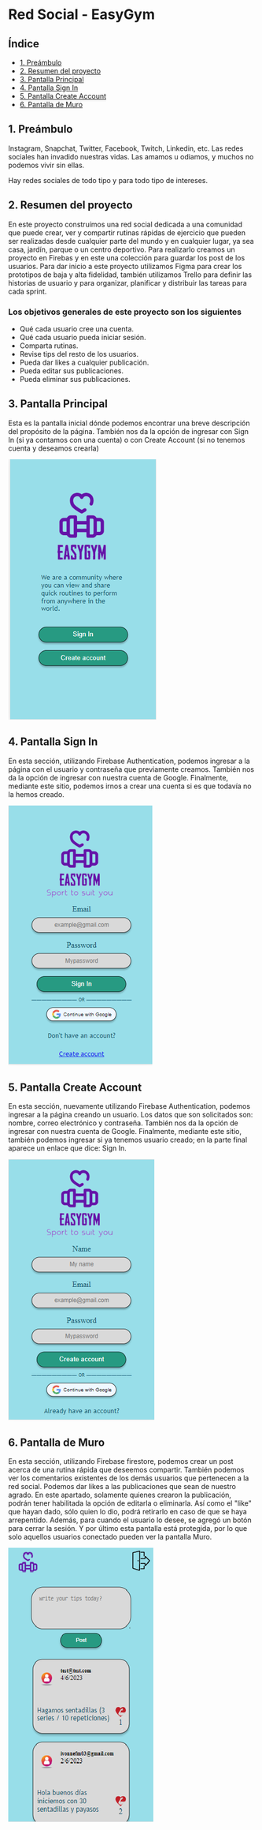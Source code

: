# Red Social - EasyGym

## Índice

* [1. Preámbulo](#1-preámbulo)
* [2. Resumen del proyecto](#2-resumen-del-proyecto)
* [3. Pantalla Principal](#3-pantalla-principal)
* [4. Pantalla Sign In](#4-pantalla-sign-in)
* [5. Pantalla Create Account](#5-pantalla-create-account)
* [6. Pantalla de Muro](#6-pantalla-de-muro)

## 1. Preámbulo

Instagram, Snapchat, Twitter, Facebook, Twitch, Linkedin, etc. Las redes
sociales han invadido nuestras vidas. Las amamos u odiamos, y muchos no podemos
vivir sin ellas.

Hay redes sociales de todo tipo y para todo tipo de intereses. 

## 2. Resumen del proyecto

En este proyecto construímos una red social dedicada a una comunidad que puede crear, ver y compartir rutinas rápidas de ejercicio que pueden ser realizadas desde cualquier parte del mundo y en cualquier lugar, ya sea casa, jardín, parque o un centro deportivo.
Para realizarlo creamos un proyecto en Firebas y en este una colección para guardar los post de los usuarios.
Para dar inicio a este proyecto utilizamos Figma para crear los prototipos de baja y alta fidelidad, también utilizamos Trello para definir las historias de usuario y para organizar, planificar y distribuir las tareas para cada sprint.

### Los objetivos generales de este proyecto son los siguientes

* Qué cada usuario cree una cuenta.
* Qué cada usuario pueda iniciar sesión.
* Comparta rutinas.
* Revise tips del resto de los usuarios.
* Pueda dar likes a cualquier publicación.
* Pueda editar sus publicaciones.
* Pueda eliminar sus publicaciones.

## 3. Pantalla Principal

Esta es la pantalla inicial dónde podemos encontrar una breve descripción del propósito de la página. También nos da la opción de ingresar con Sign In (si ya contamos con una cuenta) o con Create Account (si no tenemos cuenta y deseamos crearla)

![](src/images/home.png)

## 4. Pantalla Sign In

En esta sección, utilizando Firebase Authentication, podemos ingresar a la página con el usuario y contraseña que previamente creamos. También nos da la opción de ingresar con nuestra cuenta de Google. Finalmente, mediante este sitio, podemos irnos a crear una cuenta si es que todavía no la hemos creado.

![](src/images/signin.png)
  
## 5. Pantalla Create Account

En esta sección, nuevamente utilizando Firebase Authentication, podemos ingresar a la página creando un usuario. Los datos que son solicitados son: nombre, correo electrónico y contraseña. También nos da la opción de ingresar con nuestra cuenta de Google. Finalmente, mediante este sitio, también podemos ingresar si ya tenemos usuario creado; en la parte final aparece un enlace que dice: Sign In.

![](src/images/createacc.png)
  
## 6. Pantalla de Muro

En esta sección, utilizando Firebase firestore, podemos crear un post acerca de una rutina rápida que deseemos compartir. También podemos ver los comentarios existentes de los demás usuarios que pertenecen a la red social. Podemos dar likes a las publicaciones que sean de nuestro agrado. En este apartado, solamente quienes crearon la publicación, podrán tener habilitada la opción de editarla o eliminarla. Así como el "like" que hayan dado, sólo quien lo dio, podrá retirarlo en caso de que se haya arrepentido. Además, para cuando el usuario lo desee, se agregó un botón para cerrar la sesión. Y por último esta pantalla está protegida, por lo que solo aquellos usuarios conectado pueden ver la pantalla Muro.

![](src/images/wall.png)